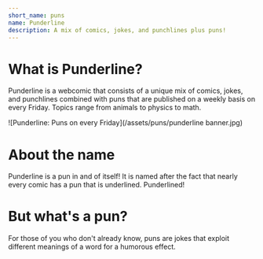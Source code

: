 ```yaml
---
short_name: puns
name: Punderline
description: A mix of comics, jokes, and punchlines plus puns!
---
```


# What is Punderline?
Punderline is a webcomic that consists of a unique mix of comics, jokes, and punchlines combined with puns that are published on a weekly basis on every Friday. Topics range from animals to physics to math. 

![Punderline: Puns on every Friday](/assets/puns/punderline banner.jpg)

# About the name
Punderline is a pun in and of itself! It is named after the fact that nearly every comic has a pun that is underlined. Punderlined!

# But what's a pun?
For those of you who don't already know, puns are jokes that exploit different meanings of a word for a humorous effect.
